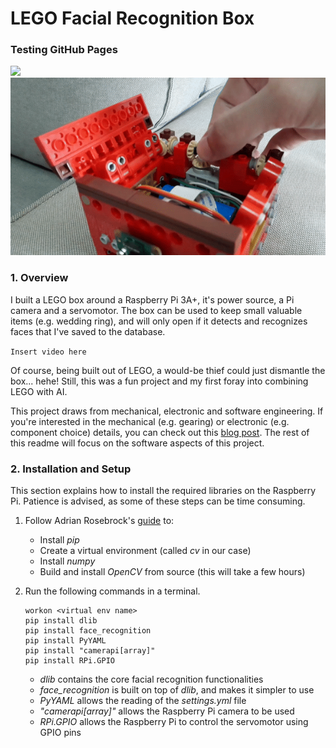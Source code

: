 # LEGO Facial Recognition Box

### Testing GitHub Pages

<img src='electronics.jpg'>

<img src='bevel_gear.gif'>

### 1. Overview

I built a LEGO box around a Raspberry Pi 3A+, it's power source, a Pi camera and a servomotor. The box can be used to keep small valuable items (e.g. wedding ring), and will only open if it detects and recognizes faces that I've saved to the database.

`Insert video here`

Of course, being built out of LEGO, a would-be thief could just dismantle the box... hehe! Still, this was a fun project and my first foray into combining LEGO with AI.

This project draws from mechanical, electronic and software engineering. If you're interested in the mechanical (e.g. gearing) or electronic (e.g. component choice) details, you can check out this [blog post](https://leeping-ng.github.io/LEGO-Facial-Recognition-Box/). The rest of this readme will focus on the software aspects of this project.


### 2. Installation and Setup

This section explains how to install the required libraries on the Raspberry Pi. Patience is advised, as some of these steps can be time consuming.

1. Follow Adrian Rosebrock's [guide](https://www.pyimagesearch.com/2017/09/04/raspbian-stretch-install-opencv-3-python-on-your-raspberry-pi/) to:
    - Install *pip*
    - Create a virtual environment (called *cv* in our case)
    - Install *numpy*
    - Build and install *OpenCV* from source (this will take a few hours)


2. Run the following commands in a terminal.
    ```
    workon <virtual env name>
    pip install dlib
    pip install face_recognition
    pip install PyYAML
    pip install "camerapi[array]"
    pip install RPi.GPIO
    ```
    - *dlib* contains the core facial recognition functionalities
    - *face_recognition* is built on top of *dlib*, and makes it simpler to use
    - *PyYAML* allows the reading of the *settings.yml* file
    - *"camerapi[array]"* allows the Raspberry Pi camera to be used 
    - *RPi.GPIO* allows the Raspberry Pi to control the servomotor using GPIO pins
